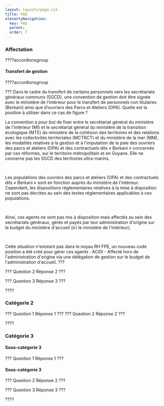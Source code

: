 ```yaml
---
layout: layouts/page.njk
title: FAQ
eleventyNavigation:
  key: FAQ
  parent:
  order: 7
---
```


### Affectation
????accordionsgroup
#### Transfert de gestion
????accordionsgroup

??? Dans le cadre du transfert de certains personnels vers les secrétariats généraux communs (SGCD), une convention de gestion doit être signée avec le ministère de l’intérieur pour le transfert de personnels non titulaires (Berkani) ainsi que d’ouvriers des Parcs et Ateliers (OPA). Quelle est la position à utiliser dans ce cas de figure ?

La convention a pour but de fixer entre le secrétariat général du ministère de l'intérieur (MI) et le secrétariat général du ministère de la transition écologique (MTE) du ministère de la cohésion des territoires et des relations avec les collectivités territoriales (MCTRCT) et du ministère de la mer (MM), les modalités relatives à la gestion et à l'imputation de la paie des ouvriers des parcs et ateliers (OPA) et des contractuels dits « Berkani » concernés par ces réformes, sur le territoire métropolitain et en Guyane. Elle ne concerne pas les SGCD des territoires ultra-marins. 

<br>

Les populations des ouvriers des parcs et ateliers (OPA) et des contractuels dits « Berkani » sont en fonction auprès du ministère de l'intérieur. Cependant, les dispositions réglementaires relatives à la mise à disposition ne sont pas décrites au sein des textes réglementaires applicables à ces populations. 

<br>

Ainsi, ces agents ne sont pas mis à disposition mais affectés au sein des secrétariats généraux, gérés et payés par leur administration d'origine sur le budget du ministère d'accueil (ici le ministère de l'intérieur). 

<br>

Cette situation n'existant pas dans le noyau RH FPE, un nouveau code position a été créé pour gérer ces agents : ACI0I - Affecté hors de l'administration d'origine via une délégation de gestion sur le budget de l'administration d'accueil.
???

??? Question 2
	Réponse 2
???

??? Question 3
	Réponse 3
???

????

### Catégorie 2
??? Question 1
Réponse 1
???
??? Question 2
	Réponse 2
???

????

### Catégorie 3
#### Sous-catégorie 3
??? Question 1
Réponse 1
???

#### Sous-catégorie 3
??? Question 2
	Réponse 2
???

??? Question 3
	Réponse 3
???

????
